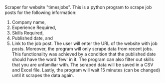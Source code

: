 Scraper for website "timesjobs". This is a python program to scrape job posts for the following information:

1. Company name,
2. Experience Required,
3. Skills Required,
4. Published date, and
5. Link to the job post.
The user will enter the URL of the website with job posts. Moreover, the program will only scrape data from recent jobs. This functionality was achieved by a condition that the published date should have the word 'few' in it. The program can also filter out skills that you are unfamiliar with. The scraped data will be saved in a CSV and Excel file. Lastly, the program will wait 15 minutes (can be changed) until it scrapes the data again.
